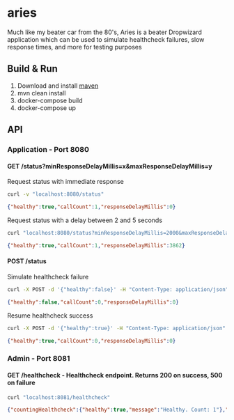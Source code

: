 # aries
Much like my beater car from the 80's, Aries is a beater Dropwizard application which can be used to simulate healthcheck failures, slow response times, and more for testing purposes

## Build & Run

1. Download and install [maven](https://maven.apache.org/download.cgi)
2. mvn clean install
3. docker-compose build
4. docker-compose up

## API

### Application - Port 8080

#### GET /status?minResponseDelayMillis=x&maxResponseDelayMillis=y

Request status with immediate response
```bash
curl -v "localhost:8080/status"
```

```json
{"healthy":true,"callCount":1,"responseDelayMillis":0}
```

Request status with a delay between 2 and 5 seconds

```bash
curl "localhost:8080/status?minResponseDelayMillis=2000&maxResponseDelayMillis=5000"
```

```json
{"healthy":true,"callCount":1,"responseDelayMillis":3862}
```

#### POST /status

Simulate healthcheck failure
```bash
curl -X POST -d '{"healthy":false}' -H "Content-Type: application/json" localhost:8080/status;
```

```json
{"healthy":false,"callCount":0,"responseDelayMillis":0}
```
Resume healthcheck success
```bash
curl -X POST -d '{"healthy":true}' -H "Content-Type: application/json" localhost:8080/status;
```

```json
{"healthy":true,"callCount":0,"responseDelayMillis":0}
```

### Admin - Port 8081

#### GET /healthcheck - Healthcheck endpoint. Returns 200 on success, 500 on failure
```bash 
curl "localhost:8081/healthcheck"
```

```json
{"countingHealthcheck":{"healthy":true,"message":"Healthy. Count: 1"},"deadlocks":{"healthy":true}}
```
